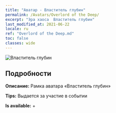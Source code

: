 ```yaml
---
title: "Аватар - Властитель глубин"
permalink: /Avatars/Overlord of the Deep/
excerpt: "Эра хаоса  Властитель глубин"
last_modified_at: 2021-06-22
locale: ru
ref: "Overlord of the Deep.md"
toc: false
classes: wide
---
```

 ![Властитель глубин](/images/a/avatarFrame_81.png)

## Подробности

 **Описание:** Рамка аватара «Властитель глубин» 

 **Tips:** Выдается за участие в событии 

 **Is available:**  + 

